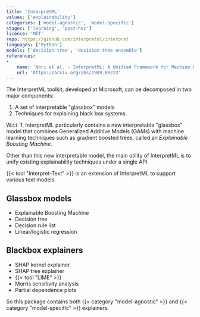 ```yaml
---
title: 'InterpretML'
values: ['explainability']
categories: ['model-agnostic', 'model-specific']
stages: ['learning', 'post-hoc']
licence: 'MIT'
repo: https://github.com/interpretml/interpret
languages: ['Python']
models: ['decision tree', 'decision tree ensemble']
references: 
- 
    name: 'Nori et al. - InterpretML: A Unified Framework for Machine Learning Interpretability'
    url: 'https://arxiv.org/abs/1909.09223'
---
```


The InterpretML toolkit, developed at Microsoft, can be decomposed in two major components:

1. A set of interpretable "glassbox" models
2. Techniques for explaining black box systems.

W.r.t. 1, InterpretML particularly contains a new interpretable "glassbox" model that combines Generalized Additive Models (GAMs) with machine learning techniques such as gradient boosted trees, called an *Explainable Boosting Machine*.

Other than this new interpretable model, the main utility of InterpretML is to unify existing explainability techniques under a single API.

{{< tool "Interpret-Text" >}} is an extension of InterpretML to support various text models.

## Glassbox models

- Explainable Boosting Machine
- Decision tree
- Decision rule list
- Linear/logistic regression 

## Blackbox explainers

- SHAP kernel explainer
- SHAP tree explainer
- {{< tool "LIME" >}}
- Morris sensitivity analysis
- Partial dependence plots

So this package contains both {{< category "model-agnostic" >}} and {{< category "model-specific" >}} explainers.

